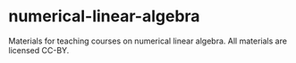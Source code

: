 # numerical-linear-algebra
Materials for teaching courses on numerical linear algebra.  All materials are licensed CC-BY.
